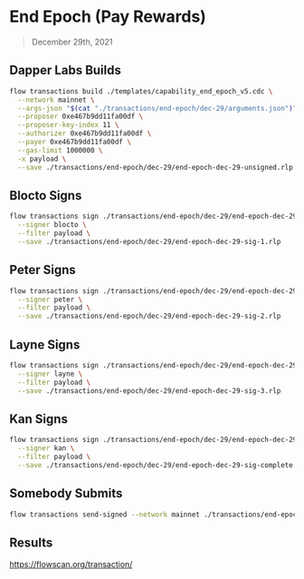 # End Epoch (Pay Rewards)
> December 29th, 2021


## Dapper Labs Builds

```sh
flow transactions build ./templates/capability_end_epoch_v5.cdc \
  --network mainnet \
  --args-json "$(cat "./transactions/end-epoch/dec-29/arguments.json")" \
  --proposer 0xe467b9dd11fa00df \
  --proposer-key-index 11 \
  --authorizer 0xe467b9dd11fa00df \
  --payer 0xe467b9dd11fa00df \
  --gas-limit 1000000 \
  -x payload \
  --save ./transactions/end-epoch/dec-29/end-epoch-dec-29-unsigned.rlp
```

## Blocto Signs

```sh
flow transactions sign ./transactions/end-epoch/dec-29/end-epoch-dec-29-unsigned.rlp \
  --signer blocto \
  --filter payload \
  --save ./transactions/end-epoch/dec-29/end-epoch-dec-29-sig-1.rlp
```

## Peter Signs

```sh
flow transactions sign ./transactions/end-epoch/dec-29/end-epoch-dec-29-sig-1.rlp \
  --signer peter \
  --filter payload \
  --save ./transactions/end-epoch/dec-29/end-epoch-dec-29-sig-2.rlp
```

## Layne Signs

```sh
flow transactions sign ./transactions/end-epoch/dec-29/end-epoch-dec-29-sig-2.rlp \
  --signer layne \
  --filter payload \
  --save ./transactions/end-epoch/dec-29/end-epoch-dec-29-sig-3.rlp
```

## Kan Signs

```sh
flow transactions sign ./transactions/end-epoch/dec-29/end-epoch-dec-29-sig-3.rlp \
  --signer kan \
  --filter payload \
  --save ./transactions/end-epoch/dec-29/end-epoch-dec-29-sig-complete.rlp
```

## Somebody Submits

```sh
flow transactions send-signed --network mainnet ./transactions/end-epoch/dec-29/end-epoch-dec-29-sig-complete.rlp
```

## Results

https://flowscan.org/transaction/
